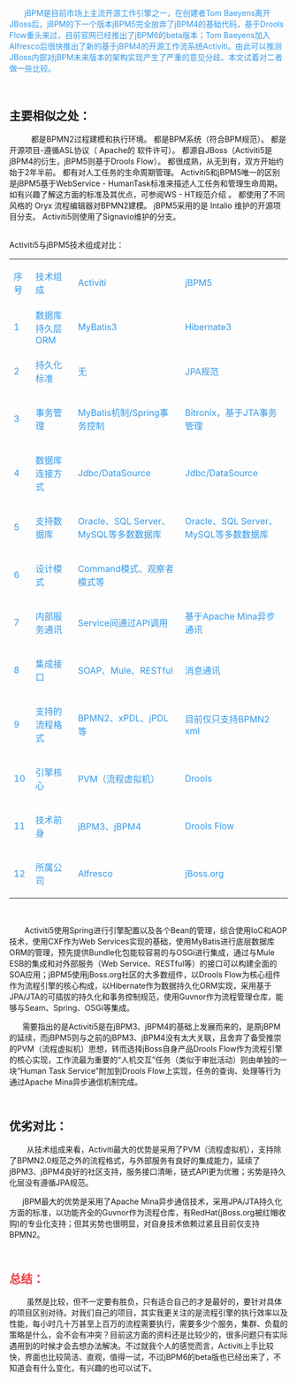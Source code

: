 <div class="htmledit_views" id="content_views">
                

<p>&nbsp; &nbsp; &nbsp; <span style="color:#3399ea;">&nbsp;jBPM是目前市场上主流开源工作引擎之一，在创建者Tom Baeyens离开JBoss后，jBPM的下一个版本jBPM5完全放弃了jBPM4的基础代码，基于Drools Flow重头来过，目前官网已经推出了jBPM6的beta版本；Tom Baeyens加入Alfresco后很快推出了新的基于jBPM4的开源工作流系统Activiti。由此可以推测JBoss内部对jBPM未来版本的架构实现产生了严重的意见分歧。本文试着对二者做一些比较。</span></p>

<p>&nbsp;</p>

<h2><a name="t0"></a>主要相似之处：</h2>

<p>&nbsp; &nbsp; &nbsp; &nbsp; &nbsp; 都是BPMN2过程建模和执行环境。 都是BPM系统（符合BPM规范）。 都是开源项目-遵循ASL协议（ Apache的 软件许可）。 都源自JBoss（Activiti5是jBPM4的衍生，jBPM5则基于Drools Flow）。 都很成熟，从无到有，双方开始约始于2年半前。 都有对人工任务的生命周期管理。 Activiti5和jBPM5唯一的区别是jBPM5基于WebService - HumanTask标准来描述人工任务和管理生命周期。 如有兴趣了解这方面的标准及其优点，可参阅WS - HT规范介绍 。 都使用了不同风格的 Oryx 流程编辑器对BPMN2建模。 jBPM5采用的是 Intalio 维护的开源项目分支。 Activiti5则使用了Signavio维护的分支。<br>
&nbsp;</p>

<p>Activiti5与jBPM5技术组成对比：</p>

<div class="table-box"><table><tbody><tr><td>
			<p><span style="color:#3399ea;">序号</span></p>
			</td>
			<td><span style="color:#3399ea;">技术组成</span></td>
			<td><span style="color:#3399ea;">Activiti</span></td>
			<td><span style="color:#3399ea;">jBPM5</span></td>
		</tr><tr><td>
			<p><span style="color:#3399ea;">1</span></p>
			</td>
			<td><span style="color:#3399ea;">数据库持久层ORM</span></td>
			<td><span style="color:#3399ea;">MyBatis3</span></td>
			<td><span style="color:#3399ea;">Hibernate3</span></td>
		</tr><tr><td>
			<p><span style="color:#3399ea;">2</span></p>
			</td>
			<td>
			<p><span style="color:#3399ea;">持久化标准</span></p>
			</td>
			<td>
			<p><span style="color:#3399ea;">无</span></p>
			</td>
			<td>
			<p><span style="color:#3399ea;">JPA规范</span></p>
			</td>
		</tr><tr><td>
			<p><span style="color:#3399ea;">3</span></p>
			</td>
			<td>
			<p><span style="color:#3399ea;">事务管理</span></p>
			</td>
			<td>
			<p><span style="color:#3399ea;">MyBatis机制/Spring事务控制</span></p>
			</td>
			<td>
			<p><span style="color:#3399ea;">Bitronix，基于JTA事务管理</span></p>
			</td>
		</tr><tr><td>
			<p><span style="color:#3399ea;">4</span></p>
			</td>
			<td>
			<p><span style="color:#3399ea;">数据库连接方式</span></p>
			</td>
			<td>
			<p><span style="color:#3399ea;">Jdbc/DataSource</span></p>
			</td>
			<td>
			<p><span style="color:#3399ea;">Jdbc/DataSource</span></p>
			</td>
		</tr><tr><td>
			<p><span style="color:#3399ea;">5</span></p>
			</td>
			<td>
			<p><span style="color:#3399ea;">支持数据库</span></p>
			</td>
			<td>
			<p><span style="color:#3399ea;">Oracle、SQL Server、MySQL等多数数据库</span></p>
			</td>
			<td>
			<p><span style="color:#3399ea;">Oracle、SQL Server、MySQL等多数数据库</span></p>
			</td>
		</tr><tr><td>
			<p><span style="color:#3399ea;">6</span></p>
			</td>
			<td>
			<p><span style="color:#3399ea;">设计模式</span></p>
			</td>
			<td>
			<p><span style="color:#3399ea;">Command模式、观察者模式等</span></p>
			</td>
		</tr><tr><td>
			<p><span style="color:#3399ea;">7</span></p>
			</td>
			<td>
			<p><span style="color:#3399ea;">内部服务通讯</span></p>
			</td>
			<td>
			<p><span style="color:#3399ea;">Service间通过API调用</span></p>
			</td>
			<td>
			<p><span style="color:#3399ea;">基于Apache Mina异步通讯</span></p>
			</td>
		</tr><tr><td>
			<p><span style="color:#3399ea;">8</span></p>
			</td>
			<td>
			<p><span style="color:#3399ea;">集成接口</span></p>
			</td>
			<td>
			<p><span style="color:#3399ea;">SOAP、Mule、RESTful</span></p>
			</td>
			<td>
			<p><span style="color:#3399ea;">消息通讯</span></p>
			</td>
		</tr><tr><td>
			<p><span style="color:#3399ea;">9</span></p>
			</td>
			<td>
			<p><span style="color:#3399ea;">支持的流程格式</span></p>
			</td>
			<td>
			<p><span style="color:#3399ea;">BPMN2、xPDL、jPDL等</span></p>
			</td>
			<td>
			<p><span style="color:#3399ea;">目前仅只支持BPMN2 xml</span></p>
			</td>
		</tr><tr><td>
			<p><span style="color:#3399ea;">10</span></p>
			</td>
			<td>
			<p><span style="color:#3399ea;">引擎核心</span></p>
			</td>
			<td>
			<p><span style="color:#3399ea;">PVM（流程虚拟机）</span></p>
			</td>
			<td>
			<p><span style="color:#3399ea;">Drools</span></p>
			</td>
		</tr><tr><td>
			<p><span style="color:#3399ea;">11</span></p>
			</td>
			<td>
			<p><span style="color:#3399ea;">技术前身</span></p>
			</td>
			<td>
			<p><span style="color:#3399ea;">jBPM3、jBPM4</span></p>
			</td>
			<td>
			<p><span style="color:#3399ea;">Drools Flow</span></p>
			</td>
		</tr><tr><td>
			<p><span style="color:#3399ea;">12</span></p>
			</td>
			<td>
			<p><span style="color:#3399ea;">所属公司</span></p>
			</td>
			<td>
			<p><span style="color:#3399ea;">Alfresco</span></p>
			</td>
			<td>
			<p><span style="color:#3399ea;">jBoss.org</span></p>
			</td>
		</tr></tbody></table></div><p>&nbsp;</p>

<p>&nbsp; &nbsp; &nbsp; &nbsp;Activiti5使用Spring进行引擎配置以及各个Bean的管理，综合使用IoC和AOP技术，使用CXF作为Web Services实现的基础，使用MyBatis进行底层数据库ORM的管理，预先提供Bundle化包能较容易的与OSGi进行集成，通过与Mule ESB的集成和对外部服务（Web Service、RESTful等）的接口可以构建全面的SOA应用；jBPM5使用jBoss.org社区的大多数组件，以Drools Flow为核心组件作为流程引擎的核心构成，以Hibernate作为数据持久化ORM实现，采用基于JPA/JTA的可插拔的持久化和事务控制规范，使用Guvnor作为流程管理仓库，能够与Seam、Spring、OSGi等集成。</p>

<p>&nbsp; &nbsp; &nbsp; 需要指出的是Activiti5是在jBPM3、jBPM4的基础上发展而来的，是原jBPM的延续，而jBPM5则与之前的jBPM3、jBPM4没有太大关联，且舍弃了备受推崇的PVM（流程虚拟机）思想，转而选择jBoss自身产品Drools Flow作为流程引擎的核心实现，工作流最为重要的“人机交互”任务（类似于审批活动）则由单独的一块“Human Task Service”附加到Drools Flow上实现，任务的查询、处理等行为通过Apache Mina异步通信机制完成。</p>

<h2><a name="t1"></a>&nbsp;<br>
优劣对比：</h2>

<p>&nbsp; &nbsp; &nbsp; &nbsp; 从技术组成来看，Activiti最大的优势是采用了PVM（流程虚拟机），支持除了BPMN2.0规范之外的流程格式，与外部服务有良好的集成能力，延续了jBPM3、jBPM4良好的社区支持，服务接口清晰，链式API更为优雅；劣势是持久化层没有遵循JPA规范。</p>

<p>&nbsp; &nbsp; &nbsp; jBPM最大的优势是采用了Apache Mina异步通信技术，采用JPA/JTA持久化方面的标准，以功能齐全的Guvnor作为流程仓库，有RedHat(jBoss.org被红帽收购)的专业化支持；但其劣势也很明显，对自身技术依赖过紧且目前仅支持BPMN2。</p>

<h2><a name="t2"></a><br><span style="color:#f33b45;">总结：</span></h2>

<p>&nbsp; &nbsp; &nbsp; &nbsp;&nbsp;虽然是比较，但不一定要有胜负，只有适合自己的才是最好的，要针对具体的项目区别对待。对我们自己的项目，其实我更关注的是流程引擎的执行效率以及性能，每小时几十万甚至上百万的流程需要执行，需要多少个服务，集群、负载的策略是什么，会不会有冲突？目前这方面的资料还是比较少的，很多问题只有实际遇用到的时候才会去想办法解决。不过就我个人的感觉而言，Activiti上手比较快，界面也比较简洁、直观，值得一试，不过jBPM6的beta版也已经出来了，不知道会有什么变化，有兴趣的也可以试下。<br><br><br>
&nbsp;</p>
                                    </div>